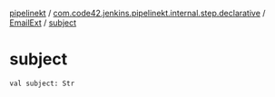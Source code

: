 [pipelinekt](../../index.md) / [com.code42.jenkins.pipelinekt.internal.step.declarative](../index.md) / [EmailExt](index.md) / [subject](./subject.md)

# subject

`val subject: Str`